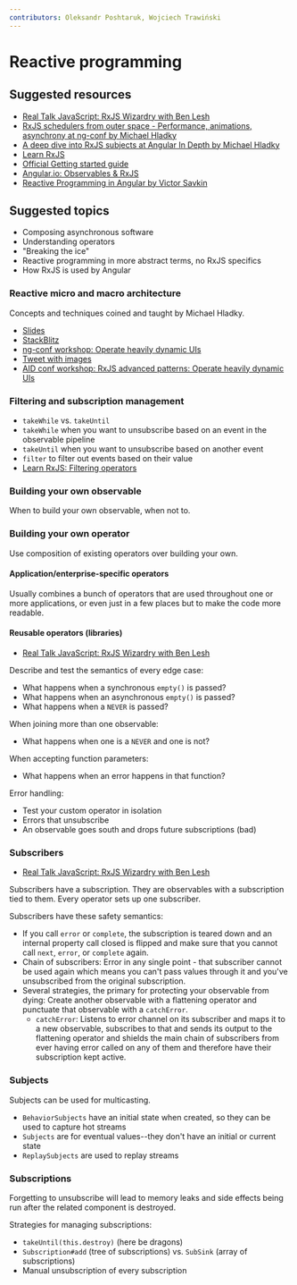 ```yaml
---
contributors: Oleksandr Poshtaruk, Wojciech Trawiński
---
```


# Reactive programming

## Suggested resources
- [Real Talk JavaScript: RxJS Wizardry with Ben Lesh](https://realtalkjavascript.simplecast.fm/39f4a2e2)
- [RxJS schedulers from outer space - Performance, animations, asynchrony at ng-conf by Michael Hladky](https://youtu.be/wfSKE7GtKhU)
- [A deep dive into RxJS subjects at Angular In Depth by Michael Hladky](https://www.youtube.com/watch?v=y2aBiA5N4h8)
- [Learn RxJS](https://www.learnrxjs.io/)
- [Official Getting started guide](https://rxjs.dev/guide/overview)
- [Angular.io: Observables & RxJS](https://angular.io/guide/observables)
- [Reactive Programming in Angular by Victor Savkin](https://blog.nrwl.io/reactive-programming-in-angular-7dcded697e6c)

## Suggested topics
- Composing asynchronous software
- Understanding operators
- "Breaking the ice"
- Reactive programming in more abstract terms, no RxJS specifics
- How RxJS is used by Angular

### Reactive micro and macro architecture
Concepts and techniques coined and taught by Michael Hladky.

- [Slides](https://docs.google.com/presentation/d/1G76QJ6EC1mwUt99exVyQqwU7FutXbulA8flweWJKubQ/edit#slide=id.g4de9327dad_0_21)
- [StackBlitz](https://stackblitz.com/edit/rxjs-operating-heavily-dynamic-uis)
- [ng-conf workshop: Operate heavily dynamic UIs](https://youtu.be/XKfhGntZROQ)
- [Tweet with images](https://twitter.com/Michael_Hladky/status/1136327245050630144)
- [AID conf workshop: RxJS advanced patterns: Operate heavily dynamic UIs](https://www.youtube.com/watch?v=3aiJ3XX_vpQ)

### Filtering and subscription management
- `takeWhile` vs. `takeUntil`
- `takeWhile` when you want to unsubscribe based on an event in the observable
  pipeline
- `takeUntil` when you want to unsubscribe based on another event
- `filter` to filter out events based on their value
- [Learn RxJS: Filtering operators](https://www.learnrxjs.io/operators/filtering/)

### Building your own observable
When to build your own observable, when not to.

### Building your own operator
Use composition of existing operators over building your own.

#### Application/enterprise-specific operators
Usually combines a bunch of operators that are used throughout one or more
applications, or even just in a few places but to make the code more readable.

#### Reusable operators (libraries)
- [Real Talk JavaScript: RxJS Wizardry with Ben Lesh](https://realtalkjavascript.simplecast.fm/39f4a2e2)

Describe and test the semantics of every edge case:
- What happens when a synchronous `empty()` is passed?
- What happens when an asynchronous `empty()` is passed?
- What happens when a `NEVER` is passed?

When joining more than one observable:
- What happens when one is a `NEVER` and one is not?

When accepting function parameters:
- What happens when an error happens in that function?

Error handling:
- Test your custom operator in isolation
- Errors that unsubscribe
- An observable goes south and drops future subscriptions (bad)

### Subscribers
- [Real Talk JavaScript: RxJS Wizardry with Ben Lesh](https://realtalkjavascript.simplecast.fm/39f4a2e2)

Subscribers have a subscription. They are observables with a subscription tied
to them. Every operator sets up one subscriber.

Subscribers have these safety semantics:
- If you call `error` or `complete`, the subscription is teared down and an
  internal property call closed is flipped and make sure that you cannot call
  `next`, `error`, or `complete` again.
- Chain of subscribers: Error in any single point - that subscriber cannot be
  used again which means you can't pass values through it and you've
  unsubscribed from the original subscription.
- Several strategies, the primary for protecting your observable from dying:
  Create another observable with a flattening operator and punctuate that
  observable with a `catchError`.
  - `catchError`: Listens to error channel on its subscriber and maps it to a
  new observable, subscribes to that and sends its output to the flattening
  operator and shields the main chain of subscribers from ever having error
  called on any of them and therefore have their subscription kept active.

### Subjects
Subjects can be used for multicasting.

- `BehaviorSubjects` have an initial state when created, so they can be used to
  capture hot streams
- `Subjects` are for eventual values--they don't have an initial or current
  state
- `ReplaySubjects` are used to replay streams

### Subscriptions
Forgetting to unsubscribe will lead to memory leaks and side effects being run
after the related component is destroyed.

Strategies for managing subscriptions:
- `takeUntil(this.destroy)` (here be dragons)
- `Subscription#add` (tree of subscriptions) vs. `SubSink` (array of
  subscriptions)
- Manual unsubscription of every subscription
